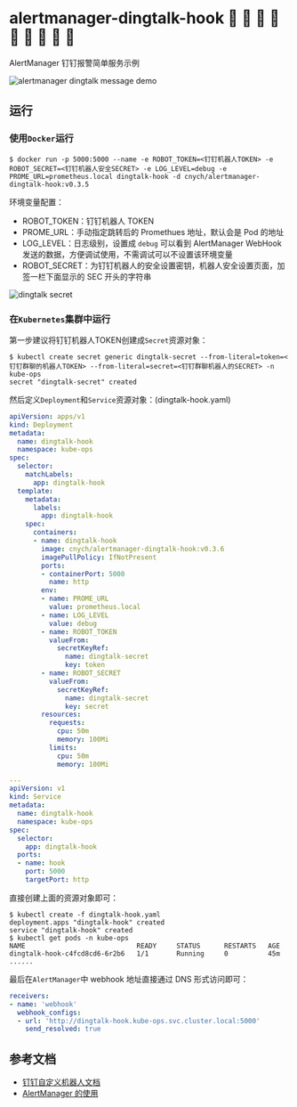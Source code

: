 # alertmanager-dingtalk-hook :lemon: :tangerine: :cherries: :cake: :grapes: :watermelon: :strawberry: :corn: :peach:
AlertManager 钉钉报警简单服务示例

![alertmanager dingtalk message demo](https://bxdc-static.oss-cn-beijing.aliyuncs.com/images/dingtalk-hook-demo.png)

## 运行
### 使用`Docker`运行
```shell
$ docker run -p 5000:5000 --name -e ROBOT_TOKEN=<钉钉机器人TOKEN> -e ROBOT_SECRET=<钉钉机器人安全SECRET> -e LOG_LEVEL=debug -e PROME_URL=prometheus.local dingtalk-hook -d cnych/alertmanager-dingtalk-hook:v0.3.5
```

环境变量配置：

* ROBOT_TOKEN：钉钉机器人 TOKEN
* PROME_URL：手动指定跳转后的 Promethues 地址，默认会是 Pod 的地址
* LOG_LEVEL：日志级别，设置成 `debug` 可以看到 AlertManager WebHook 发送的数据，方便调试使用，不需调试可以不设置该环境变量
* ROBOT_SECRET：为钉钉机器人的安全设置密钥，机器人安全设置页面，加签一栏下面显示的 SEC 开头的字符串

![dingtalk secret](https://dingtalkdoc.oss-cn-beijing.aliyuncs.com/images/0.0.184/1572261283991-f8e35f4d-6997-4a02-9704-843ee8f97464.png)


### 在`Kubernetes`集群中运行
第一步建议将钉钉机器人TOKEN创建成`Secret`资源对象：
```shell
$ kubectl create secret generic dingtalk-secret --from-literal=token=<钉钉群聊的机器人TOKEN> --from-literal=secret=<钉钉群聊机器人的SECRET> -n kube-ops
secret "dingtalk-secret" created
```

然后定义`Deployment`和`Service`资源对象：(dingtalk-hook.yaml)
```yaml
apiVersion: apps/v1
kind: Deployment
metadata:
  name: dingtalk-hook
  namespace: kube-ops
spec:
  selector:
    matchLabels:
      app: dingtalk-hook
  template:
    metadata:
      labels:
        app: dingtalk-hook
    spec:
      containers:
      - name: dingtalk-hook
        image: cnych/alertmanager-dingtalk-hook:v0.3.6
        imagePullPolicy: IfNotPresent
        ports:
        - containerPort: 5000
          name: http
        env:
        - name: PROME_URL
          value: prometheus.local
        - name: LOG_LEVEL
          value: debug
        - name: ROBOT_TOKEN
          valueFrom:
            secretKeyRef:
              name: dingtalk-secret
              key: token
        - name: ROBOT_SECRET
          valueFrom:
            secretKeyRef:
              name: dingtalk-secret
              key: secret
        resources:
          requests:
            cpu: 50m
            memory: 100Mi
          limits:
            cpu: 50m
            memory: 100Mi

---
apiVersion: v1
kind: Service
metadata:
  name: dingtalk-hook
  namespace: kube-ops
spec:
  selector:
    app: dingtalk-hook
  ports:
  - name: hook
    port: 5000
    targetPort: http
```

直接创建上面的资源对象即可：
```shell
$ kubectl create -f dingtalk-hook.yaml
deployment.apps "dingtalk-hook" created
service "dingtalk-hook" created
$ kubectl get pods -n kube-ops
NAME                            READY     STATUS      RESTARTS   AGE
dingtalk-hook-c4fcd8cd6-6r2b6   1/1       Running     0          45m
......
```

最后在`AlertManager`中 webhook 地址直接通过 DNS 形式访问即可：
```yaml
receivers:
- name: 'webhook'
  webhook_configs:
  - url: 'http://dingtalk-hook.kube-ops.svc.cluster.local:5000'
    send_resolved: true
```

## 参考文档
* [钉钉自定义机器人文档](https://open-doc.dingtalk.com/microapp/serverapi2/qf2nxq)
* [AlertManager 的使用](https://www.qikqiak.com/k8s-book/docs/57.AlertManager%E7%9A%84%E4%BD%BF%E7%94%A8.html)

